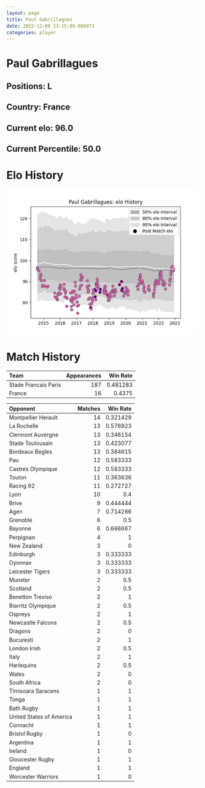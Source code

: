 ```yaml
---  
layout: page  
title: Paul Gabrillagues  
date: 2022-12-09 13:15:09.609973  
categories: player  
---
```

# Paul Gabrillagues

## Positions: L

## Country: France

## Current elo: 96.0

## Current Percentile: 50.0

# Elo History


![elo history](history_PaulGabrillagues.png)
# Match History


| Team                 |   Appearances |   Win Rate |
|:---------------------|--------------:|-----------:|
| Stade Francais Paris |           187 |   0.481283 |
| France               |            16 |   0.4375   |

| Opponent                 |   Matches |   Win Rate |
|:-------------------------|----------:|-----------:|
| Montpellier Herault      |        14 |   0.321429 |
| La Rochelle              |        13 |   0.576923 |
| Clermont Auvergne        |        13 |   0.346154 |
| Stade Toulousain         |        13 |   0.423077 |
| Bordeaux Begles          |        13 |   0.384615 |
| Pau                      |        12 |   0.583333 |
| Castres Olympique        |        12 |   0.583333 |
| Toulon                   |        11 |   0.363636 |
| Racing 92                |        11 |   0.272727 |
| Lyon                     |        10 |   0.4      |
| Brive                    |         9 |   0.444444 |
| Agen                     |         7 |   0.714286 |
| Grenoble                 |         6 |   0.5      |
| Bayonne                  |         6 |   0.666667 |
| Perpignan                |         4 |   1        |
| New Zealand              |         3 |   0        |
| Edinburgh                |         3 |   0.333333 |
| Oyonnax                  |         3 |   0.333333 |
| Leicester Tigers         |         3 |   0.333333 |
| Munster                  |         2 |   0.5      |
| Scotland                 |         2 |   0.5      |
| Benetton Treviso         |         2 |   1        |
| Biarritz Olympique       |         2 |   0.5      |
| Ospreys                  |         2 |   1        |
| Newcastle Falcons        |         2 |   0.5      |
| Dragons                  |         2 |   0        |
| Bucuresti                |         2 |   1        |
| London Irish             |         2 |   0.5      |
| Italy                    |         2 |   1        |
| Harlequins               |         2 |   0.5      |
| Wales                    |         2 |   0        |
| South Africa             |         2 |   0        |
| Timisoara Saracens       |         1 |   1        |
| Tonga                    |         1 |   1        |
| Bath Rugby               |         1 |   1        |
| United States of America |         1 |   1        |
| Connacht                 |         1 |   1        |
| Bristol Rugby            |         1 |   0        |
| Argentina                |         1 |   1        |
| Ireland                  |         1 |   0        |
| Gloucester Rugby         |         1 |   1        |
| England                  |         1 |   1        |
| Worcester Warriors       |         1 |   0        |